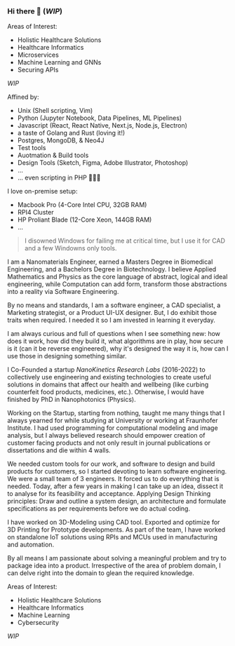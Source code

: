 ### Hi there 👋 (*WIP*)

Areas of Interest:
- Holistic Healthcare Solutions
- Healthcare Informatics
- Microservices 
- Machine Learning and GNNs
- Securing APIs

*WIP*

Affined by:
- Unix (Shell scripting, Vim)
- Python (Jupyter Notebook, Data Pipelines, ML Pipelines)
- Javascript (React, React Native, Next.js, Node.js, Electron)
- a taste of Golang and Rust (loving it!)
- Postgres, MongoDB, & Neo4J
- Test tools
- Auotmation & Build tools
- Design Tools (Sketch, Figma, Adobe Illustrator, Photoshop)
- ...
- ... even scripting in PHP 🤦🏻😬

I love on-premise setup:
- Macbook Pro (4-Core Intel CPU, 32GB RAM)
- RPI4 Cluster
- HP Proliant Blade (12-Core Xeon, 144GB RAM)
- ...

> I disowned Windows for failing me at critical time, but I use it for CAD and a few Windowns only tools.

I am a Nanomaterials Engineer, earned a Masters Degree in Biomedical Engineering, and a Bachelors Degree in Biotechnology. 
I believe Applied Mathematics and Physics as the core language of abstract, logical and ideal engineering, while Computation can add form, transform those abstractions into a reality via Software Engineering. 

By no means and standards, I am a software engineer, a CAD specialist, a Marketing strategist, or a Product UI-UX designer. But, I do exhibit those traits when required. I needed it so I am invested in learning it everyday.

I am always curious and full of questions when I see something new: how does it work, how did they build it, what algorithms are in play, how secure is it (can it be reverse engineered), why it's designed the way it is, how can I use those in designing something similar.

I Co-Founded a startup *NanoKinetics Research Labs* (2016-2022) to collectively use engineering and existing technologies to create useful solutions in domains that affect our health and wellbeing (like curbing counterfeit food products, medicines, etc.). Otherwise, I would have finished by PhD in Nanophotonics (Physics).

Working on the Startup, starting from nothing, taught me many things that I always yearned for while studying at University or working at Fraunhofer Institute.
I had used programming for computational modeling and image analysis, but I always believed research should empower creation of customer facing products and not only result in journal publications or dissertations and die within 4 walls.

We needed custom tools for our work, and software to design and build products for customers, so I started devoting to learn software engineering. We were a small team of 3 engineers. It forced us to do everything that is needed. Today, after a few years in making I can take up an idea, dissect it to analyse for its feasibility and acceptance. Applying Design Thinking principles: Draw and outline a system design, an architecture and formulate specifications as per requirements before we do actual coding. 

I have worked on 3D-Modeling using CAD tool. Exported and optimize for 3D Printing for Prototype developments. 
As part of the team, I have worked on standalone IoT solutions using RPIs and MCUs used in manufacturing and automation.

By all means I am passionate about solving a meaningful problem and try to package idea into a product. Irrespective of the area of problem domain, I can delve right into the domain to glean the required knowledge.

Areas of Interest:
- Holistic Healthcare Solutions
- Healthcare Informatics
- Machine Learning
- Cybersecurity

*WIP*

<!--
**nano-jag/nano-jag** is a ✨ _special_ ✨ repository because its `README.md` (this file) appears on your GitHub profile.

Here are some ideas to get you started:

- 🔭 I’m currently working on ...
- 🌱 I’m currently learning ...
- 👯 I’m looking to collaborate on ...
- 🤔 I’m looking for help with ...
- 💬 Ask me about ...
- 📫 How to reach me: ...
- 😄 Pronouns: ...
- ⚡ Fun fact: ...
-->
